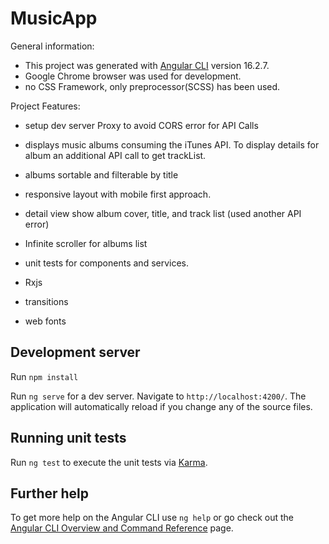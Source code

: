 # MusicApp
General information:
- This project was generated with [Angular CLI](https://github.com/angular/angular-cli) version 16.2.7.
- Google Chrome browser was used for development.
- no CSS Framework, only preprocessor(SCSS) has been used.

Project Features:

- setup dev server Proxy to avoid CORS error for API Calls
- displays music albums consuming the iTunes API. To display details for album an additional API call to get trackList.
- albums sortable and filterable by title
- responsive layout with mobile first approach.
- detail view show album cover, title, and track list (used another API error)
- Infinite scroller for albums list

- unit tests for components and services.
- Rxjs
- transitions
- web fonts

## Development server

Run `npm install`

Run `ng serve` for a dev server. Navigate to `http://localhost:4200/`. The application will automatically reload if you change any of the source files.

## Running unit tests

Run `ng test` to execute the unit tests via [Karma](https://karma-runner.github.io).

## Further help

To get more help on the Angular CLI use `ng help` or go check out the [Angular CLI Overview and Command Reference](https://angular.io/cli) page.
